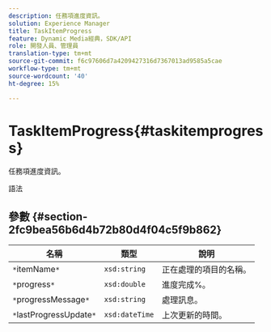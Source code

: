 ```yaml
---
description: 任務項進度資訊。
solution: Experience Manager
title: TaskItemProgress
feature: Dynamic Media經典，SDK/API
role: 開發人員、管理員
translation-type: tm+mt
source-git-commit: f6c97606d7a4209427316d7367013ad9585a5cae
workflow-type: tm+mt
source-wordcount: '40'
ht-degree: 15%

---
```



# TaskItemProgress{#taskitemprogress}

任務項進度資訊。

語法

## 參數 {#section-2fc9bea56b6d4b72b80d4f04c5f9b862}

| 名稱 | 類型 | 說明 |
|---|---|---|
| `*`itemName`*` | `xsd:string` | 正在處理的項目的名稱。 |
| `*`progress`*` | `xsd:double` | 進度完成%。 |
| `*`progressMessage`*` | `xsd:string` | 處理訊息。 |
| `*`lastProgressUpdate`*` | `xsd:dateTime` | 上次更新的時間。 |

